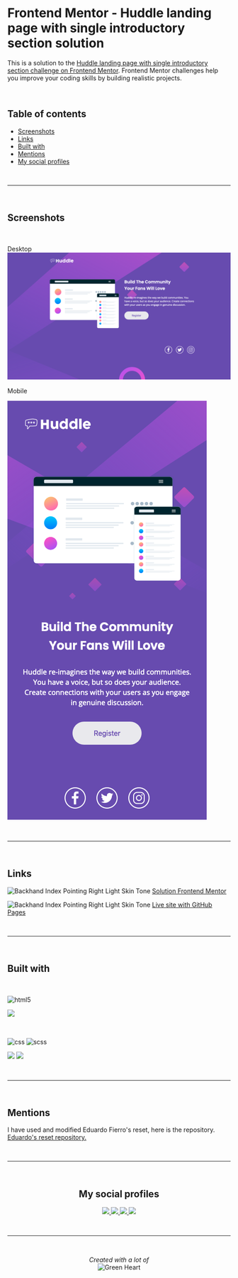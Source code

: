 # Frontend Mentor - Huddle landing page with single introductory section solution

This is a solution to the [Huddle landing page with single introductory section challenge on Frontend Mentor](https://www.frontendmentor.io/challenges/huddle-landing-page-with-a-single-introductory-section-B_2Wvxgi0). Frontend Mentor challenges help you improve your coding skills by building realistic projects. 

<br>

## <b>Table of contents</b>


- [Screenshots](#screenshots)
- [Links](#links)
- [Built with](#built-with)
- [Mentions](#mentions)
- [My social profiles](#profiles)

<br>

---

<br>

## Screenshots

<br>

Desktop
![Desktop](images/Screenshot-desktop.png)

Mobile

![Mobile](images/Screenshot-mobile.png)

<br>

---

<br>

## Links

<img src="https://raw.githubusercontent.com/Tarikul-Islam-Anik/Animated-Fluent-Emojis/master/Emojis/Hand%20gestures/Backhand%20Index%20Pointing%20Right%20Light%20Skin%20Tone.png" alt="Backhand Index Pointing Right Light Skin Tone" width="15" height="15" /> [Solution Frontend Mentor]()

<img src="https://raw.githubusercontent.com/Tarikul-Islam-Anik/Animated-Fluent-Emojis/master/Emojis/Hand%20gestures/Backhand%20Index%20Pointing%20Right%20Light%20Skin%20Tone.png" alt="Backhand Index Pointing Right Light Skin Tone" width="15" height="15" /> [Live site with GitHub Pages]()

<br>

---

<br>

## Built with

<br>

![html5](https://img.shields.io/badge/HTML5-E34F26?style=for-the-badge&logo=html5&logoColor=white)

![](https://badgen.net/badge/methodology/BEM/red?list=github)

<br>

![css](https://img.shields.io/badge/CSS3-1572B6?style=for-the-badge&logo=css3&logoColor=white) ![scss](https://img.shields.io/badge/Sass-CC6699?style=for-the-badge&logo=sass&logoColor=white)

![](https://badgen.net/badge/custom.properties/CSS/blue?list=github)
![](https://badgen.net/badge/flexbox/CSS/blue?list=github)

<br>

----

<br>

## Mentions

I have used and modified Eduardo Fierro's reset, here is the repository. <br>
[Eduardo's reset repository.](https://github.com/eduardofierropro/Reset-CSS)

<br>

---

<br>

<b><h2 id="profiles" align="center">My social profiles</h2></b>

<p align="center">
  <a href="https://github.com/marioferrer">
    <img src="https://img.shields.io/badge/GitHub-181717?logo=github&logoColor=fff&style=for-the-badge">
  </a>
  <a href="https://www.frontendmentor.io/profile/marioferrer">
    <img src="https://img.shields.io/badge/Frontend%20Mentor-3F54A3?logo=frontendmentor&logoColor=fff&style=for-the-badge">
  </a>
  <a href="https://codepen.io/marioferrer">
    <img src="https://img.shields.io/badge/CodePen-000?logo=codepen&logoColor=fff&style=for-the-badge">
  </a>
  <a href="https://www.behance.net/marioferrer">
    <img src="https://img.shields.io/badge/Behance-1769FF?logo=behance&logoColor=fff&style=for-the-badge">
  </a>
</p>

<br>

---

<br>

<p align="center"> 
  <i>Created with a lot of</i>
  <br>
  <img src="https://raw.githubusercontent.com/Tarikul-Islam-Anik/Animated-Fluent-Emojis/master/Emojis/Smilies/Green%20Heart.png" alt="Green Heart" width="100" height="100" />
</p>